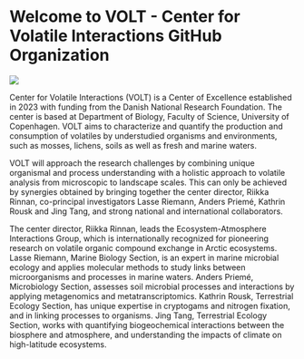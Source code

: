 # Welcome to VOLT - Center for Volatile Interactions GitHub Organization

![](https://volt.ku.dk/images2023/VOLT_values_updated-for_website.png)

Center for Volatile Interactions (VOLT) is a Center of Excellence established in 2023 with funding from the Danish National Research Foundation. The center is based at Department of Biology, Faculty of Science, University of Copenhagen. VOLT aims to characterize and quantify the production and consumption of volatiles by understudied organisms and environments, such as mosses, lichens, soils as well as fresh and marine waters.

VOLT will approach the research challenges by combining unique organismal and process understanding with a holistic approach to volatile analysis from microscopic to landscape scales. This can only be achieved by synergies obtained by bringing together the center director, Riikka Rinnan, co-principal investigators Lasse Riemann, Anders Priemé, Kathrin Rousk and Jing Tang, and strong national and international collaborators.

The center director, Riikka Rinnan, leads the Ecosystem-Atmosphere Interactions Group, which is internationally recognized for pioneering research on volatile organic compound exchange in Arctic ecosystems. Lasse Riemann, Marine Biology Section, is an expert in marine microbial ecology and applies molecular methods to study links between microorganisms and processes in marine waters. Anders Priemé, Microbiology Section, assesses soil microbial processes and interactions by applying metagenomics and metatranscriptomics. Kathrin Rousk, Terrestrial Ecology Section, has unique expertise in cryptogams and nitrogen fixation, and in linking processes to organisms. Jing Tang, Terrestrial Ecology Section, works with quantifying biogeochemical interactions between the biosphere and atmosphere, and understanding the impacts of climate on high-latitude ecosystems.
